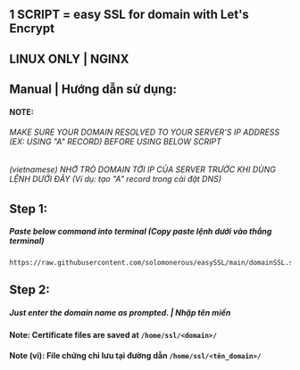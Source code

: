 ## 1 SCRIPT = easy SSL for domain with Let's Encrypt

## LINUX ONLY | NGINX

## Manual | Hướng dẫn sử dụng:

#### NOTE: 
###### MAKE SURE YOUR DOMAIN RESOLVED TO YOUR SERVER'S IP ADDRESS (EX: USING "A" RECORD) BEFORE USING BELOW SCRIPT
###### (vietnamese) NHỚ TRỎ DOMAIN TỚI IP CỦA SERVER TRƯỚC KHI DÙNG LỆNH DƯỚI ĐÂY (Ví dụ: tạo "A" record trong cài đặt DNS)

## Step 1: 
##### Paste below command into terminal (Copy paste lệnh dưới vào thẳng terminal)
```
https://raw.githubusercontent.com/solomonerous/easySSL/main/domainSSL.sh
```
## Step 2:
##### Just enter the domain name as prompted. | Nhập tên miền

#### Note: Certificate files are saved at `/home/ssl/<domain>/`
#### Note (vi): File chứng chỉ lưu tại đường dẫn `/home/ssl/<tên_domain>/`
